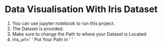 # Data Visualisation With Iris Dataset<br>
1) You can use jupyter notebook to run this project.<br>
2) The Dataset is provided.<br>
3) Make sure to change the Path to where your Dataset is Located: <br>
4) iris_url=' ' Put Your Path in ' '
